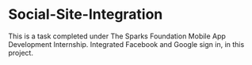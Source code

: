 # Social-Site-Integration
This is a task completed under The Sparks Foundation Mobile App Development Internship. Integrated Facebook and Google sign in, in this project.
